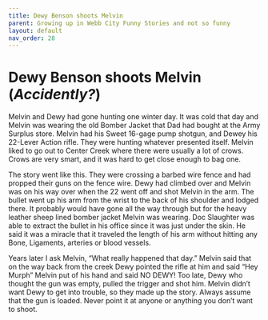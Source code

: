 ```yaml
---
title: Dewy Benson shoots Melvin
parent: Growing up in Webb City Funny Stories and not so funny
layout: default
nav_order: 28
---
```


# Dewy Benson shoots Melvin (*Accidently?*)

Melvin and Dewy had gone hunting one winter day. It was cold that day and Melvin was wearing the old Bomber Jacket that Dad had bought at the Army Surplus store. Melvin had his Sweet 16-gage pump shotgun, and Dewey his 22-Lever Action rifle. They were hunting whatever presented itself.  Melvin liked to go out to Center Creek where there were usually a lot of crows. Crows are very smart, and it was hard to get close enough to bag one.

The story went like this. They were crossing a barbed wire fence and had propped their guns on the fence wire. Dewy had climbed over and Melvin was on his way over when the 22 went off and shot Melvin in the arm.  The bullet went up his arm from the wrist to the back of his shoulder and lodged there.  It probably would have gone all the way through but for the heavy leather sheep lined bomber jacket Melvin was wearing.  Doc Slaughter was able to extract the bullet in his office since it was just under the skin.  He said it was a miracle that it traveled the length of his arm without hitting any Bone, Ligaments, arteries or blood vessels.

Years later I ask Melvin, “What really happened that day.” Melvin said that on the way back from the creek Dewy pointed the rifle at him and said “Hey Murph” Melvin put of his hand and said NO DEWY! Too late, Dewy who thought the gun was empty, pulled the trigger and shot him. Melvin didn’t want Dewy to get into trouble, so they made up the story. Always assume that the gun is loaded. Never point it at anyone or anything you don’t want to shoot.
